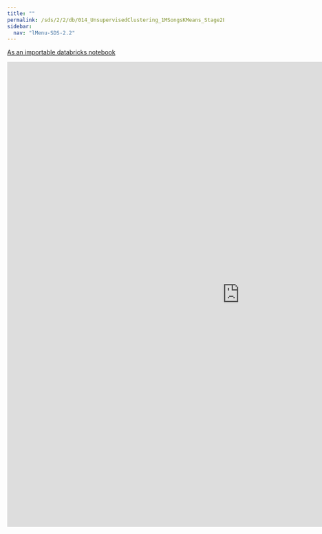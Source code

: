 ```yaml
---
title: ""
permalink: /sds/2/2/db/014_UnsupervisedClustering_1MSongsKMeans_Stage2Explore/
sidebar:
  nav: "lMenu-SDS-2.2"
---
```


[As an importable databricks notebook](https://lamastex.github.io/scalable-data-science/sds/2/2/db/014_UnsupervisedClustering_1MSongsKMeans_Stage2Explore.html)

<iframe src="https://lamastex.github.io/scalable-data-science/sds/2/2/db/014_UnsupervisedClustering_1MSongsKMeans_Stage2Explore" width="1080" height="1080" frameborder="0"></iframe>
